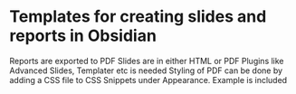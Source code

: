 # Templates for creating slides and reports in Obsidian 
Reports are exported to PDF
Slides are in either HTML or PDF
Plugins like Advanced Slides, Templater etc is needed
Styling of PDF can be done by adding a CSS file to CSS Snippets under Appearance. Example is included
